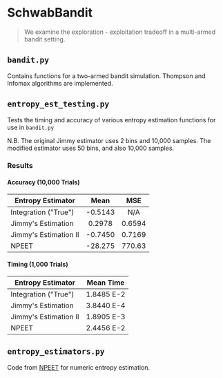 # SchwabBandit


> We examine the exploration - exploitation tradeoff in a multi-armed bandit setting.

## `bandit.py`
Contains functions for a two-armed bandit simulation. Thompson and Infomax algorithms are implemented.


## `entropy_est_testing.py`
Tests the timing and accuracy of various entropy estimation functions for use in `bandit.py`

N.B. The original Jimmy estimator uses 2 bins and 10,000 samples. The modified estimator uses 50 bins, and also 10,000 samples.

### Results
#### Accuracy (10,000 Trials)
Entropy Estimator	| Mean		| MSE
---			| :---:		| :---:
Integration ("True")	| -0.5143	| N/A
Jimmy's Estimation	| 0.2978	| 0.6594
Jimmy's Estimation II	| -0.7450	| 0.7169
NPEET			| -28.275	| 770.63
#### Timing (1,000 Trials)
Entropy Estimator	| Mean Time
---			| :---:
Integration ("True")	| 1.8485 E-2
Jimmy's Estimation	| 3.8440 E-4
Jimmy's Estimation II	| 1.8905 E-3
NPEET			| 2.4456 E-2


## `entropy_estimators.py`
Code from [NPEET](https://github.com/gregversteeg/NPEET) for numeric entropy estimation.
